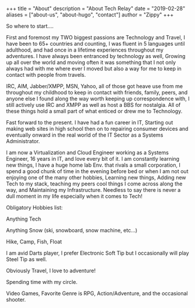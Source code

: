 +++
title = "About"
description = "About Tech Relay"
date = "2019-02-28"
aliases = ["about-us", "about-hugo", "contact"]
author = "Zippy"
+++

So where to start....

First and foremost my TWO biggest passions are Technology and Travel,
I have been to 65+ countries and counting, I was fluent in 5 languages
until adulthood, and had once in a lifetime experiences throughout my
adventures. I have always been entranced by technology as well,
Growing up all over the world and moving often it was something that I
not only always had with me where ever I moved but also a way for me
to keep in contact with people from travels.

IRC, AIM, Jabber/XMPP, MSN, Yahoo, all of those got heave use from me
throughout my childhood to keep in contact with friends, family,
peers, and anyone else I found along the way worth keeping up
correspondence with, I still actively use IRC and XMPP as well as host
a BBS for nostalgia. All of these things hold a small part of what
enticed or drew me to Technology.

Fast forward to the present. I have had a fun career in IT, Starting
out making web sites in high school then on to repairing consumer
devices and eventually onward in the real world of the IT Sector as a
Systems Administrator.

I am now a Virtualization and Cloud Engineer working as a Systems
Engineer, 16 years in IT, and love every bit of it. I am constantly
learning new things, I have a huge home lab Env. that rivals a small
corporation, I spend a good chunk of time in the evening before bed or
when I am not out enjoying one of the many other hobbies, Learning new
things, Adding new Tech to my stack, teaching my peers cool things I
come across along the way, and Maintaining my Infrastructure. Needless
to say there is never a dull moment in my life especially when it
comes to Tech!

Obligatory Hobbies list:

Anything Tech

Anything Snow (ski, snowboard, snow machine, etc...)

Hike, Camp, Fish, Float

I am avid Darts player, I prefer Electronic Soft Tip but I
occasionally will play Steel Tip as well.

Obviously Travel, I love to adventure!

Spending time with my circle.

Video Games, Favorite Genre is RPG, Action/Adventure, and the
occasional shooter. 


